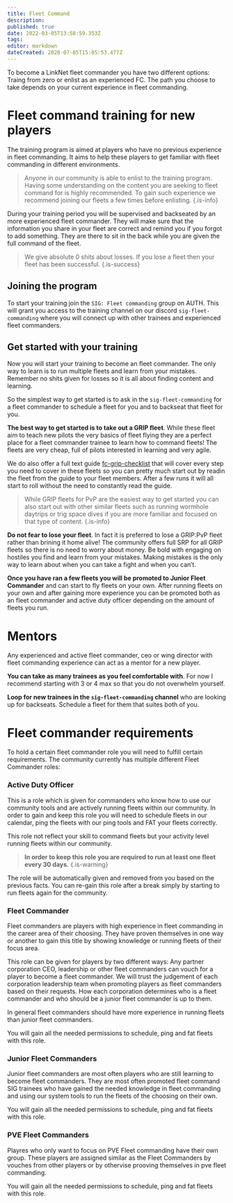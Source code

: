 ```yaml
---
title: Fleet Command
description: 
published: true
date: 2022-03-05T13:58:59.353Z
tags: 
editor: markdown
dateCreated: 2020-07-05T15:05:53.477Z
---
```


To become a LinkNet fleet commander you have two different options: Traing from zero or enlist as an experienced FC. The path you choose to take depends on your current experience in fleet commanding.

# Fleet command training for new players
The training program is aimed at players who have no previous experience in fleet commanding. It aims to help these players to get familiar with fleet commanding in different environments.

> Anyone in our community is able to enlist to the training program. Having some understanding on the content you are seeking to fleet command for is highly recommended. To gain such experience we recommend joining our fleets a few times before enlisting.
{.is-info}

During your training period you will be supervised and backseated by an more experienced fleet commander. They will make sure that the information you share in your fleet are correct and remind you if you forgot to add something. They are there to sit in the back while you are given the full command of the fleet.

> We give absolute 0 shits about losses. If you lose a fleet then your fleet has been successful.
{.is-success}

## Joining the program

To start your training join the `SIG: Fleet commanding` group on AUTH. This will grant you access to the training channel on our discord `sig-fleet-commanding` where you will connect up with other trainees and experienced fleet commanders.

## Get started with your training

Now you will start your training to become an fleet commander. The only way to learn is to run multiple fleets and learn from your mistakes. Remember no shits given for losses so it is all about finding content and learning.

So the simplest way to get started is to ask in the `sig-fleet-commanding` for a fleet commander to schedule a fleet for you and to backseat that fleet for you. 

**The best way to get started is to take out a GRIP fleet**. While these fleet aim to teach new pilots the very basics of fleet flying they are a perfect place for a fleet commander trainee to learn how to command fleets! The fleets are very cheap, full of pilots interested in learning and very agile. 

We do also offer a full text guide [fc-grip-checklist](/groups-and-roles/fc-mqp-checklist) that will cover every step you need to cover in these fleets so you can pretty much start out by readin the fleet from the guide to your fleet members. After a few runs it will all start to roll without the need to constantly read the guide.

> While GRIP fleets for PvP are the easiest way to get started you can also start out with other similar fleets such as running wormhole daytrips or trig space dives if you are more familiar and focused on that type of content.
{.is-info}

**Do not fear to lose your fleet**. In fact it is preferred to lose a GRIP:PvP fleet rather than brining it home alive! The community offers full SRP for all GRIP fleets so there is no need to worry about money. Be bold with engaging on hostiles you find and learn from your mistakes. Making mistakes is the only way to learn about when you can take a fight and when you can’t.

**Once you have ran a few fleets you will be promoted to Junior Fleet Commander** and can start to fly fleets on your own. After running fleets on your own and after gaining more experience you can be promoted both as an fleet commander and active duty officer depending on the amount of fleets you run.

# Mentors

Any experienced and active fleet commander, ceo or wing director with fleet commanding experience can act as a mentor for a new player.

**You can take as many trainees as you feel comfortable with**. For now I recommend starting with 3 or 4 max so that you do not overwhelm yourself.

**Loop for new trainees in the `sig-fleet-commanding` channel** who are looking up for backseats. Schedule a fleet for them that suites both of you.

# Fleet commander requirements
To hold a certain fleet commander role you will need to fulfill certain requirements. The community currently has multiple different Fleet Commander roles:

### Active Duty Officer
This is a role which is given for commanders who know how to use our community tools and are actively running fleets within our community. In order to gain and keep this role you will need to schedule fleets in our calendar, ping the fleets with our ping tools and FAT your fleets correctly.

This role not reflect your skill to command fleets but your activity level running fleets within our community.

> **In order to keep this role you are required to run at least one fleet every 30 days.**
{.is-warning}

The role will be automatically given and removed from you based on the previous facts. You can re-gain this role after a break simply by starting to run fleets again for the community.

### Fleet Commander
Fleet commanders are players with high experience in fleet commanding in the career area of their choosing. They have proven themselves in one way or another to gain this title by showing knowledge or running fleets of their focus area.

This role can be given for players by two different ways: Any partner corporation CEO, leadership or other fleet commanders can vouch for a player to become a fleet commander. We will trust the judgement of each corporation leadership team when promoting players as fleet commanders based on their requests. How each corporation determines who is a fleet commander and who should be a junior fleet commander is up to them.

In general fleet commanders should have more experience in running fleets than junior fleet commanders.

You will gain all the needed permissions to schedule, ping and fat fleets with this role.

### Junior Fleet Commanders
Junior fleet commanders are most often players who are still learning to become fleet commanders. They are most often promoted fleet command SIG trainees who have gained the needed knowledge in fleet commanding and using our system tools to run the fleets of the choosing on their own.

You will gain all the needed permissions to schedule, ping and fat fleets with this role.

### PVE Fleet Commanders
Playres who only want to focus on PVE Fleet commanding have their own group. These players are assigned similar as the Fleet Commanders by vouches from other players or by othervise prooving themselves in pve fleet commanding.

You will gain all the needed permissions to schedule, ping and fat fleets with this role.
